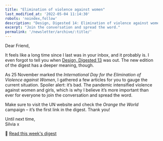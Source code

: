 ```yaml
---
title: "Elimination of violence against women"
last_modified_at: '2022-05-04 11:14:30'
robots: 'noindex,follow'
description: "Design, Digested 14: Elimination of violence against women."
excerpt: "Join the conversation and spread the word."
permalink: '/newsletter/archive/:title/'
---
```

Dear Friend,

It feels like a long time since I last was in your inbox, and it probably is. I even forgot to tell you when [Design, Digested 13](https://silviamaggidesign.com/design-digested/ai-bias-and-enzo-mari-legacy/) was out. The new edition of the digest has a deeper meaning, though. 

As 25 November marked the *International Day for the Elimination of Violence against Women*, I gathered a few articles for you to gauge the current situation. Spoiler alert: it’s bad. The pandemic intensified violence against women and girls, which is why I believe it’s more important than ever for everyone to join the conversation and spread the word. 

Make sure to visit the UN website and check the *Orange the World* campaign – it’s the first link in the digest. Thank you!

<p class="detached">Until next time,<br>
Silvia x</p>

<p class="detached">🔗 <a href="https://silviamaggidesign.com/design-digested/design-digested-14-elimination-of-violence-against-women/">Read this week's digest</a></p>